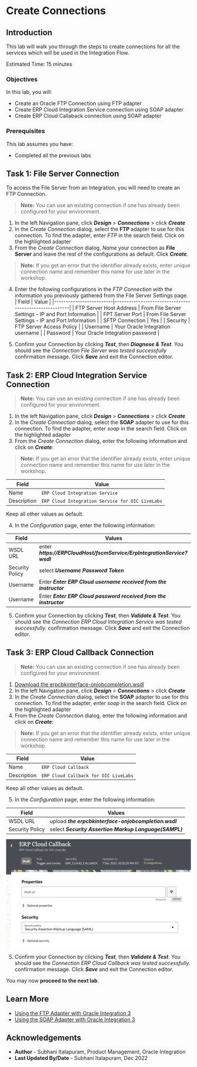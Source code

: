 # Create Connections

## Introduction


This lab will walk you through the steps to create connections for all the services which will be used in the Integration Flow.

Estimated Time: 15 minutes

### Objectives
In this lab, you will:
- Create an Oracle FTP Connection using FTP adapter
- Create ERP Cloud Integration Service connection using SOAP adapter
- Create ERP Cloud Callaback connection using SOAP adapter

### Prerequisites
This lab assumes you have:
- Completed all the previous labs


## Task 1: File Server Connection

To access the File Server from an Integration, you will need to create an FTP Connection.  
> **Note:**  You can use an existing connection if one has already been configured for your environment.

1. In the left Navigation pane, click ***Design*** &gt; ***Connections*** &gt; click ***Create***
2. In the *Create Connection* dialog, select the **FTP** adapter to use for this connection. To find the adapter, enter *FTP* in the search field. Click on the highlighted adapter
3. From the *Create Connection* dialog, *Name* your connection as **File Server** and leave the rest of the configurations as default. Click ***Create***.  
> **Note:**  If you get an error that the identifier already exists, enter unique connection name and remember this name for use later in the workshop.

4. Enter the following configurations in the *FTP Connection* with the information you previously gathered from the File Server Settings page.  
| Field                   | Value                                                 |
|-------------------------|-------------------------------------------------------|
| FTP Server Host Address | From File Server Settings - IP and Port Information   |
| FPT Server Port         | From File Server Settings - IP and Port Information   |
| SFTP Connection         | Yes                                                   |
| Security                | FTP Server Access Policy                              |
| Username                | Your Oracle Integration username                      |
| Password                | Your Oracle Integration password                      |

5. Confirm your Connection by clicking ***Test***, then ***Diagnose & Test***. You should see the *Connection File Server was tested successfully* confirmation message. Click ***Save*** and exit the Connection editor.

## Task 2: ERP Cloud Integration Service Connection

> **Note:**  You can use an existing connection if one has already been configured for your environment.

1. In the left Navigation pane, click ***Design*** &gt; ***Connections*** &gt; click ***Create***
2. In the *Create Connection* dialog, select the **SOAP** adapter to use for this connection. To find the adapter, enter *soap* in the search field. Click on the highlighted adapter
3. From the *Create Connection* dialog, enter the following information and click on ***Create***:

> **Note:**  If you get an error that the identifier already exists, enter unique connection name and remember this name for use later in the workshop.

  | **Field**        | **Value**          |       
  | --- | ----------- |
  | Name         | `ERP Cloud Integration Service`       |
  | Description  | `ERP Cloud Integration Service for OIC LiveLabs` |

Keep all other values as default.

4. In the *Configuration* page, enter the following information:


  | **Field**  | **Values** |
  |---|---|
  |WSDL URL | enter ***https://ERPCloudHost/fscmService/ErpIntegrationService?wsdl*** |
  |Security Policy | select ***Username Password Token*** |
  |Username | Enter ***Enter ERP Cloud username received from the instructor*** |
  |Username | Enter ***Enter ERP Cloud password received from the instructor*** |


5. Confirm your Connection by clicking ***Test***, then ***Validate & Test***. You should see the *Connection ERP Cloud Integration Service was tested successfully.* confirmation message. Click ***Save*** and exit the Connection editor.


## Task 3: ERP Cloud Callback Connection

> **Note:**  You can use an existing connection if one has already been configured for your environment.

1. [Download the erpcbkinterface-onjobcompletion.wsdl](../files/erpcbkinterface-onjobcompletion.wsdl?download=1)
2. In the left Navigation pane, click ***Design*** &gt; ***Connections*** &gt; click ***Create***
3. In the *Create Connection* dialog, select the **SOAP** adapter to use for this connection. To find the adapter, enter *soap* in the search field. Click on the highlighted adapter
4. From the *Create Connection* dialog, enter the following information and click on ***Create***:

> **Note:**  If you get an error that the identifier already exists, enter unique connection name and remember this name for use later in the workshop.

  | **Field**        | **Value**          |       
  | --- | ----------- |
  | Name         | `ERP Cloud Callback`       |
  | Description  | `ERP Cloud Callback for OIC LiveLabs` |

Keep all other values as default.

5. In the *Configuration* page, enter the following information:

  | **Field**  | **Values** |
  |---|---|
  |WSDL URL | upload ***the erpcbkinterface-onjobcompletion.wsdl*** |
  |Security Policy | select ***Security Assertion Markup Language(SAMPL)*** |

  ![erpcloud-callback](images/erpcloud-callback-conn.png)

5. Confirm your Connection by clicking ***Test***, then ***Validate & Test***. You should see the *Connection ERP Cloud Callback was tested successfully.* confirmation message. Click ***Save*** and exit the Connection editor.


You may now **proceed to the next lab**.

## Learn More

* [Using the FTP Adapter with Oracle Integration 3](https://docs.oracle.com/en/cloud/paas/application-integration/ftp-adapter/ftp-adapter-capabilities.html)
* [Using the SOAP Adapter with Oracle Integration 3](https://docs.oracle.com/en/cloud/paas/application-integration/soap-adapter/index.html)

## Acknowledgements
* **Author** - Subhani Italapuram, Product Management, Oracle Integration
* **Last Updated By/Date** - Subhani Italapuram, Dec 2022
